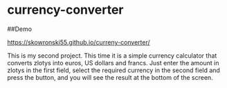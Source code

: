 # currency-converter

##Demo

https://skowronski55.github.io/curreny-converter/

This is my second project. This time it is a simple currency calculator that converts zlotys into euros, US dollars and francs.
Just enter the amount in zlotys in the first field, select the required currency in the second field and press the button, and you will see the result at the bottom of the screen.
